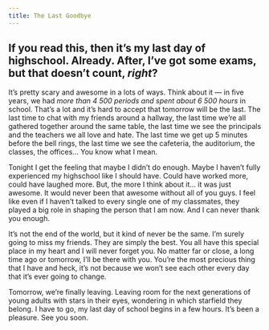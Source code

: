 ```yaml
---
title: The Last Goodbye
---
```


## If you read this, then it’s my last day of highschool. Already. After, I’ve got some exams, but that doesn’t count, *right*?

It’s pretty scary and awesome in a lots of ways. Think about it — in five years, we had *more than 4 500 periods and spent about 6 500 hours* in school. That’s a lot and it’s hard to accept that tomorrow will be the last. The last time to chat with my friends around a hallway, the last time we’re all gathered together around the same table, the last time we see the principals and the teachers we all love and hate. The last time we get up 5 minutes before the bell rings, the last time we see the cafeteria, the auditorium, the classes, the offices… You know what I mean.

Tonight I get the feeling that maybe I didn’t do enough. Maybe I haven’t fully experienced my highschool like I should have. Could have worked more, could have laughed more. But, the more I think about it… it was just awesome. It would never been that awesome without all of you guys. I feel like even if I haven’t talked to every single one of my classmates, they played a big role in shaping the person that I am now. And I can never thank you enough.

It’s not the end of the world, but it kind of never be the same. I’m surely going to miss my friends. They are simply the best. You all have this special place in my heart and I will never forget you. No matter far or close, a long time ago or tomorrow, I’ll be there with you. You’re the most precious thing that I have and heck, it’s not because we won’t see each other every day that it’s ever going to change.

Tomorrow, we’re finally leaving. Leaving room for the next generations of young adults with stars in their eyes, wondering in which starfield they belong. I have to go, my last day of school begins in a few hours. It’s been a pleasure. See you soon.
